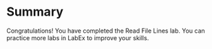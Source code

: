 # Summary

Congratulations! You have completed the Read File Lines lab. You can practice more labs in LabEx to improve your skills.

